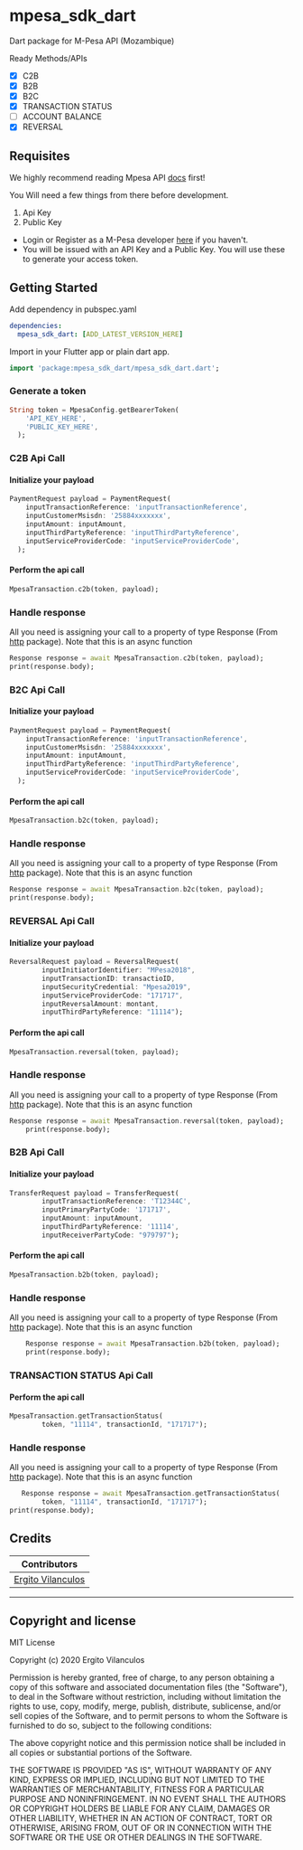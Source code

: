 # mpesa_sdk_dart

Dart package for M-Pesa API (Mozambique)

Ready Methods/APIs

- [x] C2B
- [x] B2B
- [x] B2C
- [x] TRANSACTION STATUS
- [ ] ACCOUNT BALANCE
- [x] REVERSAL

## Requisites
We highly recommend reading Mpesa API [docs](https://developer.mpesa.vm.co.mz/) first!

You Will need a few things from there before development.

1. Api Key
2. Public Key

- Login or Register as a M-Pesa developer [here](https://developer.mpesa.vm.co.mz/accounts/login/?next=/accounts/signup/) if you haven't.
- You will be issued with an API Key and a Public Key. You will use these to generate your access token.

## Getting Started

Add dependency in pubspec.yaml

```yaml
dependencies:
  mpesa_sdk_dart: [ADD_LATEST_VERSION_HERE]
```

Import in your Flutter app or plain dart app.
```dart
import 'package:mpesa_sdk_dart/mpesa_sdk_dart.dart';
```

### Generate a token

```dart
String token = MpesaConfig.getBearerToken(
    'API_KEY_HERE',
    'PUBLIC_KEY_HERE',
  );
```

### C2B Api Call

#### Initialize your payload

```dart
PaymentRequest payload = PaymentRequest(
    inputTransactionReference: 'inputTransactionReference',
    inputCustomerMsisdn: '25884xxxxxxx',
    inputAmount: inputAmount,
    inputThirdPartyReference: 'inputThirdPartyReference',
    inputServiceProviderCode: 'inputServiceProviderCode',
  );
```

#### Perform the api call

```dart
MpesaTransaction.c2b(token, payload);
```

### Handle response

All you need is assigning your call to a property of type Response (From [http](https://pub.dev/packages/http) package). Note that this is an async function

```dart
Response response = await MpesaTransaction.c2b(token, payload);
print(response.body);
```

### B2C Api Call

#### Initialize your payload

```dart
PaymentRequest payload = PaymentRequest(
    inputTransactionReference: 'inputTransactionReference',
    inputCustomerMsisdn: '25884xxxxxxx',
    inputAmount: inputAmount,
    inputThirdPartyReference: 'inputThirdPartyReference',
    inputServiceProviderCode: 'inputServiceProviderCode',
  );
```

#### Perform the api call

```dart
MpesaTransaction.b2c(token, payload);
```

### Handle response

All you need is assigning your call to a property of type Response (From [http](https://pub.dev/packages/http) package). Note that this is an async function

```dart
Response response = await MpesaTransaction.b2c(token, payload);
print(response.body);
```

### REVERSAL Api Call

#### Initialize your payload

```dart
ReversalRequest payload = ReversalRequest(
        inputInitiatorIdentifier: "MPesa2018",
        inputTransactionID: transactioID,
        inputSecurityCredential: "Mpesa2019",
        inputServiceProviderCode: "171717",
        inputReversalAmount: montant,
        inputThirdPartyReference: "11114");
```

#### Perform the api call

```dart
MpesaTransaction.reversal(token, payload);
```

### Handle response

All you need is assigning your call to a property of type Response (From [http](https://pub.dev/packages/http) package). Note that this is an async function

```dart
Response response = await MpesaTransaction.reversal(token, payload);
    print(response.body);
```

### B2B Api Call

#### Initialize your payload

```dart
TransferRequest payload = TransferRequest(
        inputTransactionReference: 'T12344C',
        inputPrimaryPartyCode: '171717',
        inputAmount: inputAmount,
        inputThirdPartyReference: '11114',
        inputReceiverPartyCode: "979797");
```

#### Perform the api call

```dart
MpesaTransaction.b2b(token, payload);
```

### Handle response

All you need is assigning your call to a property of type Response (From [http](https://pub.dev/packages/http) package). Note that this is an async function

```dart
    Response response = await MpesaTransaction.b2b(token, payload);
    print(response.body);
```

### TRANSACTION STATUS Api Call

#### Perform the api call

```dart
MpesaTransaction.getTransactionStatus(
        token, "11114", transactionId, "171717");
```

### Handle response

All you need is assigning your call to a property of type Response (From [http](https://pub.dev/packages/http) package). Note that this is an async function

```dart
   Response response = await MpesaTransaction.getTransactionStatus(
        token, "11114", transactionId, "171717");
print(response.body);
```

## Credits

| Contributors |
|--------------|
| [Ergito Vilanculos](https://github.com/realrgt) |

----------------------------

## Copyright and license

MIT License

Copyright (c) 2020 Ergito Vilanculos

Permission is hereby granted, free of charge, to any person obtaining a copy
of this software and associated documentation files (the "Software"), to deal
in the Software without restriction, including without limitation the rights
to use, copy, modify, merge, publish, distribute, sublicense, and/or sell
copies of the Software, and to permit persons to whom the Software is
furnished to do so, subject to the following conditions:

The above copyright notice and this permission notice shall be included in all
copies or substantial portions of the Software.

THE SOFTWARE IS PROVIDED "AS IS", WITHOUT WARRANTY OF ANY KIND, EXPRESS OR
IMPLIED, INCLUDING BUT NOT LIMITED TO THE WARRANTIES OF MERCHANTABILITY,
FITNESS FOR A PARTICULAR PURPOSE AND NONINFRINGEMENT. IN NO EVENT SHALL THE
AUTHORS OR COPYRIGHT HOLDERS BE LIABLE FOR ANY CLAIM, DAMAGES OR OTHER
LIABILITY, WHETHER IN AN ACTION OF CONTRACT, TORT OR OTHERWISE, ARISING FROM,
OUT OF OR IN CONNECTION WITH THE SOFTWARE OR THE USE OR OTHER DEALINGS IN THE
SOFTWARE.


